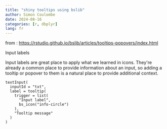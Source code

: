 ```yaml
---
title: "shiny tooltips using bslib"
author: Simon Coulombe
date: 2024-08-16
categories: [r, dbplyr]
lang: fr
---
```




from : https://rstudio.github.io/bslib/articles/tooltips-popovers/index.html

Input labels

Input labels are great place to apply what we learned in icons. They're already a common place to provide information about an input, so adding a tooltip or popover to them is a natural place to provide additional context.
```
textInput(
  inputId = "txt",
  label = tooltip(
    trigger = list(
      "Input label",
      bs_icon("info-circle")
    ),
    "Tooltip message"
  )
)
```

